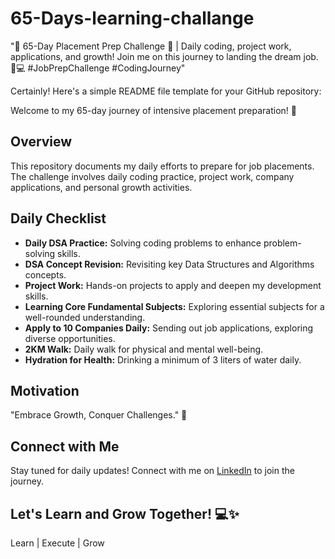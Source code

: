 # 65-Days-learning-challange
"🚀 65-Day Placement Prep Challenge 🌟 | Daily coding, project work, applications, and growth! Join me on this journey to landing the dream job. 💼💻 #JobPrepChallenge #CodingJourney"

Certainly! Here's a simple README file template for your GitHub repository:


Welcome to my 65-day journey of intensive placement preparation! 🌟

## Overview

This repository documents my daily efforts to prepare for job placements. The challenge involves daily coding practice, project work, company applications, and personal growth activities.

## Daily Checklist

- **Daily DSA Practice:** Solving coding problems to enhance problem-solving skills.
- **DSA Concept Revision:** Revisiting key Data Structures and Algorithms concepts.
- **Project Work:** Hands-on projects to apply and deepen my development skills.
- **Learning Core Fundamental Subjects:** Exploring essential subjects for a well-rounded understanding.
- **Apply to 10 Companies Daily:** Sending out job applications, exploring diverse opportunities.
- **2KM Walk:** Daily walk for physical and mental well-being.
- **Hydration for Health:** Drinking a minimum of 3 liters of water daily.

## Motivation

"Embrace Growth, Conquer Challenges." 🌟

## Connect with Me

Stay tuned for daily updates! Connect with me on [LinkedIn](your-linkedin-profile) to join the journey.

## Let's Learn and Grow Together! 💻✨

Learn | Execute | Grow
